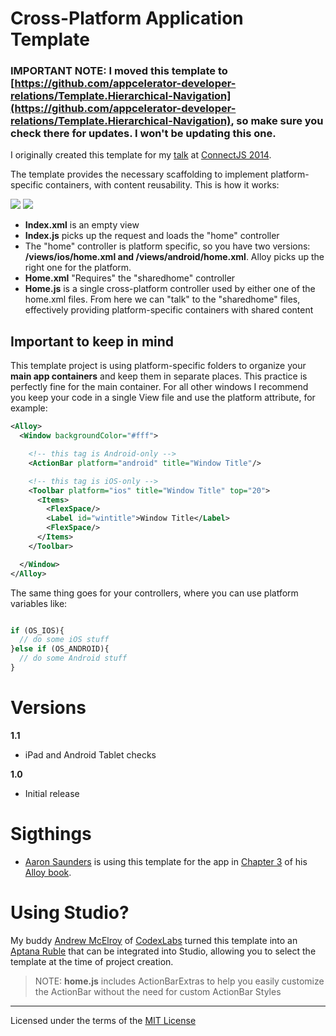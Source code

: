 # Cross-Platform Application Template

### IMPORTANT NOTE:  I moved this template to [https://github.com/appcelerator-developer-relations/Template.Hierarchical-Navigation](https://github.com/appcelerator-developer-relations/Template.Hierarchical-Navigation), so make sure you check there for updates.  I won't be updating this one.

I originally created this template for my [talk](https://speakerdeck.com/ricardoalcocer/advanced-cross-platform-development) at [ConnectJS 2014](http://www.connect-js.com/).

The template provides the necessary scaffolding to implement platform-specific containers, with content reusability.  This is how it works:

![](http://drops.ricardoalcocer.com/drops/readme_image-Nxc2gu6gH5.png)
![](http://sht.tl/VYhJar)

* **Index.xml** is an empty view
* **Index.js** picks up the request and loads the "home" controller
* The "home" controller is platform specific, so you have two versions: **/views/ios/home.xml and /views/android/home.xml**. Alloy picks up the right one for the platform.
* **Home.xml** "Requires" the "sharedhome" controller
* **Home.js** is a single cross-platform controller used by either one of the home.xml files.  From here we can "talk" to the "sharedhome" files, effectively providing platform-specific containers with shared content

## Important to keep in mind
This template project is using platform-specific folders to organize your **main app containers** and keep them in separate places.  This practice is perfectly fine for the main container.  For all other windows I recommend you keep your code in a single View file and use the platform attribute, for example:

```xml
<Alloy>
  <Window backgroundColor="#fff">

    <!-- this tag is Android-only -->
    <ActionBar platform="android" title="Window Title"/>

    <!-- this tag is iOS-only -->
    <Toolbar platform="ios" title="Window Title" top="20">
      <Items>
        <FlexSpace/>
        <Label id="wintitle">Window Title</Label>
        <FlexSpace/>
      </Items>
    </Toolbar>

  </Window>
</Alloy>
```

The same thing goes for your controllers, where you can use platform variables like:

```javascript

if (OS_IOS){
  // do some iOS stuff
}else if (OS_ANDROID){
  // do some Android stuff
}

```

# Versions

**1.1**

* iPad and Android Tablet checks

**1.0**

* Initial release


# Sigthings

* [Aaron Saunders](https://github.com/aaronksaunders) is using this template for the app in [Chapter 3](https://github.com/aaronksaunders/AppC-Alloy-Book-Misc-Ch3) of his [Alloy book](https://github.com/aaronksaunders/AppC-Alloy-Book).


# Using Studio?

My buddy [Andrew McElroy](http://twitter.com/sophrinix) of [CodexLabs](http://www.codexlabs.com/) turned this template into an [Aptana Ruble](https://github.com/CodexLabs/RicardoBootstrap.ruble) that can be integrated into Studio, allowing you to select the template at the time of project creation.


> NOTE: **home.js** includes ActionBarExtras to help you easily customize the ActionBar without the need for custom ActionBar Styles

---

Licensed under the terms of the [MIT License](http://alco.mit-license.org)